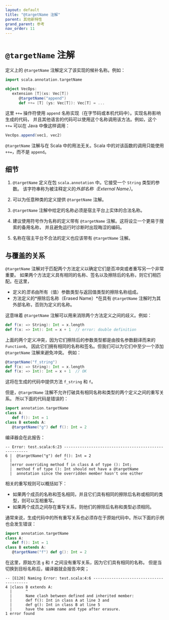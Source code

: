 ```yaml
---
layout: default
title: "@targetName 注解"
parent: 其他新特性
grand_parent: 参考
nav_order: 11
---
```


# `@targetName` 注解

定义上的 `@targetName` 注解定义了该实现的候补名称。例如：

```scala
import scala.annotation.targetName

object VecOps:
   extension [T](xs: Vec[T])
      @targetName("append")
      def ++= [T] (ys: Vec[T]): Vec[T] = ...
```

这里 `++=` 操作符使用 `append` 名称实现（在字节码或本机代码中）。实现名称影响生成的代码，
并且其他语言的代码可以使用这个名称调用该方法。例如，这个 `++=` 可以在 Java 中像这样调用：

```java
VecOps.append(vec1, vec2)
```

`@targetName` 注解与在 Scala 中的用法无关。Scala 中的对该函数的调用只能使用 `++=`，而不是 `append`。

## 细节

 1. `@targetName` 定义在包 `scala.annotation` 中。它接受一个 `String` 类型的参数。
    该字符串称为被注释定义的*外部名称（External Name）*。

 2. 可以为任意种类的定义提供 `@targetName` 注解。

 3. `@targetName` 注解中给定的名称必须是宿主平台上实体的合法名称。

 4. 建议使用符号作为名称的定义带有 `@targetName` 注解。这将设立一个更易于搜索的备用名称，
    并且避免运行时诊断时出现晦涩的编码。

 5. 名称在宿主平台不合法的定义也应该带有 `@targetName` 注解。

## 与覆盖的关系

`@targetName` 注解对于匹配两个方法定义以确定它们是否冲突或者重写另一个非常重要。
如果两个方法定义具有相同的名称、签名以及擦除后的名称，则它们相匹配。在这里，

- 定义的*签名*由所有（值）参数类型与返回值类型的擦除名称组成。
- 方法定义的*擦除后名称（Erased Name）*在具有 `@targetName` 注解时为其外部名称，否则为定义的名称。

这意味着 `@targetName` 注解可以用来消除两个方法定义之间的歧义。例如：

```scala
def f(x: => String): Int = x.length
def f(x: => Int): Int = x + 1  // error: double definition
```

上面的两个定义冲突，因为它们擦除后的参数类型都是由按名参数翻译而来的 `Function0`。
因此它们拥有相同的名称和签名。但我们可以为它们中至少一个添加 `@targetName` 注解来避免冲突。
例如：

```scala
@targetName("f_string")
def f(x: => String): Int = x.length
def f(x: => Int): Int = x + 1  // OK
```

这将在生成的代码中提供方法 `f_string` 和 `f`。

但是，`@targetName` 注解不允许打破具有相同名称和类型的两个定义之间的重写关系。
所以下面的代码是错误的：

```scala
import annotation.targetName
class A:
   def f(): Int = 1
class B extends A:
   @targetName("g") def f(): Int = 2
```

编译器会在此报告：

```
-- Error: test.scala:6:23 ------------------------------------------------------
6 |  @targetName("g") def f(): Int = 2
  |                       ^
  |error overriding method f in class A of type (): Int;
  |  method f of type (): Int should not have a @targetName
  |  annotation since the overridden member hasn't one either
```

相关的重写规则可以概括如下：

- 如果两个成员的名称和签名相同，并且它们具有相同的擦除后名称或相同的类型，则可以互相重写。
- 如果两个成员之间存在重写关系，则他们的擦除后名称和类型必须相同。

通常来说，生成代码中的所有重写关系也必须存在于原始代码中。所以下面的示例也会发生错误：

```scala
import annotation.targetName
class A:
   def f(): Int = 1
class B extends A:
   @targetName("f") def g(): Int = 2
```

在这里，原始方法 `g` 和 `f` 之间没有重写关系，因为它们具有相同的名称。
但是当切换到目标名称后，编译器就会报告冲突；

```
-- [E120] Naming Error: test.scala:4:6 -----------------------------------------
4 |class B extends A:
  |      ^
  |      Name clash between defined and inherited member:
  |      def f(): Int in class A at line 3 and
  |      def g(): Int in class B at line 5
  |      have the same name and type after erasure.
1 error found
```
